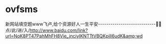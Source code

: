 # ovfsms
新网站填空题www飞卢,给个资源好人一生平安----------------------------🎈🎈点/此/进/入/http://www.baidu.com/link?url=NoK8PT47PahMhFH8Vie_jnciyIKNTTtVBQKpill6udK&amp;wd
